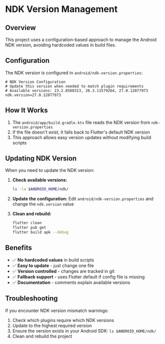 # NDK Version Management

## Overview
This project uses a configuration-based approach to manage the Android NDK version, avoiding hardcoded values in build files.

## Configuration
The NDK version is configured in `android/ndk-version.properties`:

```properties
# NDK Version Configuration
# Update this version when needed to match plugin requirements
# Available versions: 23.2.8568313, 26.3.11579264, 27.0.12077973
ndk.version=27.0.12077973
```

## How It Works
1. The `android/app/build.gradle.kts` file reads the NDK version from `ndk-version.properties`
2. If the file doesn't exist, it falls back to Flutter's default NDK version
3. This approach allows easy version updates without modifying build scripts

## Updating NDK Version
When you need to update the NDK version:

1. **Check available versions:**
   ```bash
   ls -la $ANDROID_HOME/ndk/
   ```

2. **Update the configuration:**
   Edit `android/ndk-version.properties` and change the `ndk.version` value

3. **Clean and rebuild:**
   ```bash
   flutter clean
   flutter pub get
   flutter build apk --debug
   ```

## Benefits
- ✅ **No hardcoded values** in build scripts
- ✅ **Easy to update** - just change one file
- ✅ **Version controlled** - changes are tracked in git
- ✅ **Fallback support** - uses Flutter default if config file is missing
- ✅ **Documentation** - comments explain available versions

## Troubleshooting
If you encounter NDK version mismatch warnings:
1. Check which plugins require which NDK versions
2. Update to the highest required version
3. Ensure the version exists in your Android SDK: `ls $ANDROID_HOME/ndk/`
4. Clean and rebuild the project
